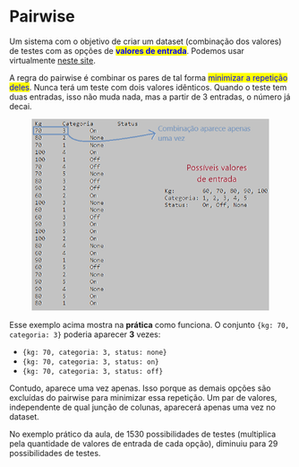 # Pairwise

Um sistema com o objetivo de criar um dataset (combinação dos valores) de testes com as opções de <mark style="color:blue;">**valores de entrada**</mark>. Podemos usar virtualmente [neste site](https://pairwise.yuuniworks.com/).

A regra do pairwise é combinar os pares de tal forma <mark style="color:blue;">minimizar a repetição deles</mark>. Nunca terá um teste com dois valores idênticos. Quando o teste tem duas entradas, isso não muda nada, mas a partir de 3 entradas, o número já decai.

<figure><img src="../../.gitbook/assets/pairwise na pratica.png" alt=""><figcaption></figcaption></figure>

Esse exemplo acima mostra na **prática** como funciona. O conjunto `{kg: 70, categoria: 3}` poderia aparecer **3** vezes:

* `{kg: 70, categoria: 3, status: none}`
* `{kg: 70, categoria: 3, status: on}`
* `{kg: 70, categoria: 3, status: off}`

Contudo, aparece uma vez apenas. Isso porque as demais opções são excluídas do pairwise para minimizar essa repetição. Um par de valores, independente de qual junção de colunas, aparecerá apenas uma vez no dataset.

No exemplo prático da aula, de 1530 possibilidades de testes (multiplica pela quantidade de valores de entrada de cada opção), diminuiu para 29 possibilidades de testes.
